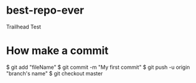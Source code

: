 # best-repo-ever
Trailhead Test

# How make a commit
$ git add "fileName"
$ git commit -m "My first commit"
$ git push -u origin "branch's name"
$ git checkout master
